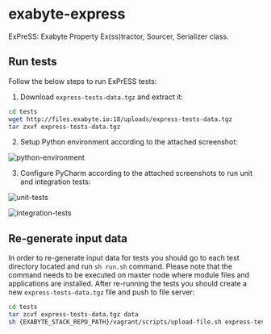 # exabyte-express
ExPreSS: Exabyte Property Ex(ss)tractor, Sourcer, Serializer class.


## Run tests
Follow the below steps to run ExPrESS tests:

1. Download `express-tests-data.tgz` and extract it:

```bash
cd tests
wget http://files.exabyte.io:18/uploads/express-tests-data.tgz
tar zxvf express-tests-data.tgz
``` 

2. Setup Python environment according to the attached screenshot:

![python-environment](https://user-images.githubusercontent.com/10528238/29536164-956525fe-8671-11e7-91ec-f0e9c71621ad.png)

3. Configure PyCharm according to the attached screenshots to run unit and integration tests:

![unit-tests](https://user-images.githubusercontent.com/10528238/29536187-adfb0656-8671-11e7-8ba0-b6e7e7fca42c.png)

![integration-tests](https://user-images.githubusercontent.com/10528238/29536163-955f839c-8671-11e7-90e0-b4003e4b4273.png)


## Re-generate input data
In order to re-generate input data for tests you should go to each test directory located and run `sh run.sh` command. 
Please note that the command needs to be executed on master node where module files and applications are installed. 
After re-running the tests you should create a new `express-tests-data.tgz` file and push to file server:

```bash
cd tests
tar zcvf express-tests-data.tgz data
sh {EXABYTE_STACK_REPO_PATH}/vagrant/scripts/upload-file.sh express-tests-data.tgz
```
